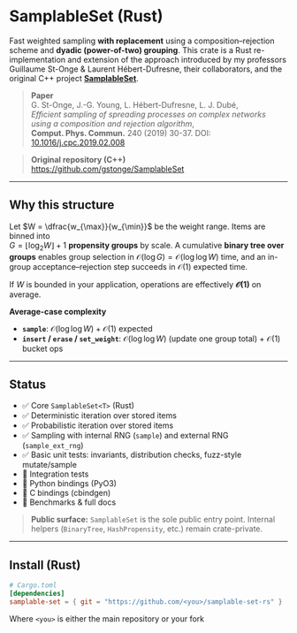 # SamplableSet (Rust)

Fast weighted sampling **with replacement** using a composition–rejection scheme and **dyadic (power-of-two) grouping**. This crate is a Rust re-implementation and extension of the approach introduced by my professors
Guillaume St-Onge & Laurent Hébert-Dufresne, their collaborators, and the original
C++ project **[SamplableSet](https://github.com/gstonge/SamplableSet)**.

> **Paper**  
> G. St-Onge, J.-G. Young, L. Hébert-Dufresne, L. J. Dubé,  
> *Efficient sampling of spreading processes on complex networks using a composition and rejection algorithm*,  
> **Comput. Phys. Commun.** 240 (2019) 30-37. DOI: [10.1016/j.cpc.2019.02.008](10.1016/j.cpc.2019.02.008)

> **Original repository (C++)**  
> https://github.com/gstonge/SamplableSet

---

## Why this structure

Let $W = \dfrac{w_{\max}}{w_{\min}}$ be the weight range. Items are binned into  
$G = \lfloor \log_2 W \rfloor + 1$ **propensity groups** by scale. A cumulative **binary tree over
groups** enables group selection in $\mathcal{O}(\log G) = \mathcal{O}(\log\log W)$ time, and
an in-group acceptance–rejection step succeeds in 
$\mathcal{O}(1)$ expected time.

If $W$ is bounded in your application, operations are effectively **$\mathcal{O}(1)$** on average.

**Average-case complexity**

- **`sample`**: $\mathcal{O}(\log\log W) + \mathcal{O}(1)$ expected  
- **`insert` / `erase` / `set_weight`**: $\mathcal{O}(\log\log W)$ (update one group total) + $\mathcal{O}(1)$
bucket ops

---

## Status

- ✅ Core `SamplableSet<T>` (Rust)
- ✅ Deterministic iteration over stored items
- ✅ Probabilistic iteration over stored items
- ✅ Sampling with internal RNG (`sample`) and external RNG (`sample_ext_rng`)
- ✅ Basic unit tests: invariants, distribution checks, fuzz-style mutate/sample
- 🚧 Integration tests
- 🚧 Python bindings (PyO3)
- 🚧 C bindings (cbindgen)
- 🚧 Benchmarks & full docs

> **Public surface:** `SamplableSet` is the sole public entry point. Internal helpers
> (`BinaryTree`, `HashPropensity`, etc.) remain crate-private.

---

## Install (Rust)

```toml
# Cargo.toml
[dependencies]
samplable-set = { git = "https://github.com/<you>/samplable-set-rs" }
```
Where `<you>` is either the main repository or your fork
